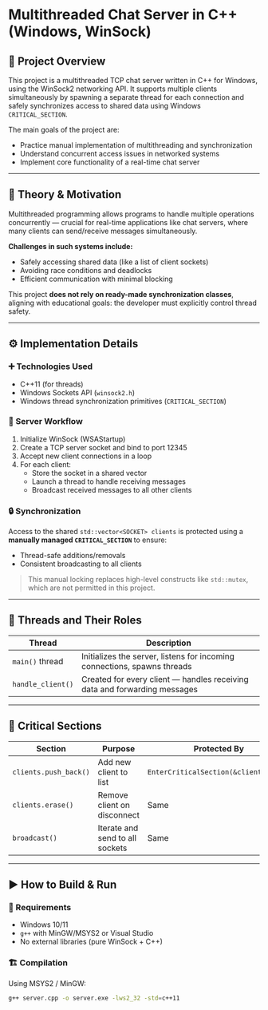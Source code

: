 # Multithreaded Chat Server in C++ (Windows, WinSock)

## 🧠 Project Overview

This project is a multithreaded TCP chat server written in C++ for Windows, using the WinSock2 networking API. It supports multiple clients simultaneously by spawning a separate thread for each connection and safely synchronizes access to shared data using Windows `CRITICAL_SECTION`.

The main goals of the project are:
- Practice manual implementation of multithreading and synchronization
- Understand concurrent access issues in networked systems
- Implement core functionality of a real-time chat server

---

## 🧪 Theory & Motivation

Multithreaded programming allows programs to handle multiple operations concurrently — crucial for real-time applications like chat servers, where many clients can send/receive messages simultaneously.

**Challenges in such systems include:**
- Safely accessing shared data (like a list of client sockets)
- Avoiding race conditions and deadlocks
- Efficient communication with minimal blocking

This project **does not rely on ready-made synchronization classes**, aligning with educational goals: the developer must explicitly control thread safety.

---

## ⚙️ Implementation Details

### ➕ Technologies Used
- C++11 (for threads)
- Windows Sockets API (`winsock2.h`)
- Windows thread synchronization primitives (`CRITICAL_SECTION`)

### 🔁 Server Workflow
1. Initialize WinSock (WSAStartup)
2. Create a TCP server socket and bind to port 12345
3. Accept new client connections in a loop
4. For each client:
   - Store the socket in a shared vector
   - Launch a thread to handle receiving messages
   - Broadcast received messages to all other clients

### 🔒 Synchronization
Access to the shared `std::vector<SOCKET> clients` is protected using a **manually managed `CRITICAL_SECTION`** to ensure:
- Thread-safe additions/removals
- Consistent broadcasting to all clients

> This manual locking replaces high-level constructs like `std::mutex`, which are not permitted in this project.

---

## 🧵 Threads and Their Roles

| Thread               | Description |
|----------------------|-------------|
| `main()` thread      | Initializes the server, listens for incoming connections, spawns threads |
| `handle_client()`    | Created for every client — handles receiving data and forwarding messages |

---

## 🚨 Critical Sections

| Section | Purpose | Protected By |
|--------|---------|--------------|
| `clients.push_back()` | Add new client to list | `EnterCriticalSection(&clients_lock)` |
| `clients.erase()`     | Remove client on disconnect | Same |
| `broadcast()`         | Iterate and send to all sockets | Same |

---

## ▶️ How to Build & Run

### 🧱 Requirements
- Windows 10/11
- `g++` with MinGW/MSYS2 or Visual Studio
- No external libraries (pure WinSock + C++)

### 🏗️ Compilation

Using MSYS2 / MinGW:

```bash
g++ server.cpp -o server.exe -lws2_32 -std=c++11
